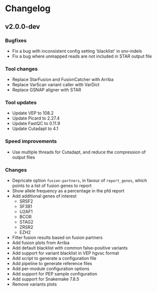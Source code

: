 # Changelog

<!--
Newest changes should be on top.

This document is user facing. Please word the changes in such a way
that users understand how the changes affect the new version.
-->

## v2.0.0-dev

### Bugfixes
- Fix a bug with inconsistent config setting 'blacklist' in snv-indels 
- Fix a bug where unmapped reads are not included in STAR output file

### Tool changes
- Replace StarFusion and FusionCatcher with Arriba
- Replace VarScan variant caller with VarDict
- Replace GSNAP aligner with STAR

### Tool updates
- Update VEP to 108.2
- Update Picard to 2.27.4
- Update FastQC to 0.11.9
- Update Cutadapt to 4.1

### Speed improvements
- Use multiple threads for Cutadapt, and reduce the compression of output files

### Changes
- Depricate option `fusion-partners`, in favour of `report_genes`, which points
  to a list of fusion genes to report
- Show allele frequency as a percentage in the pfd report
- Add additional genes of interest
    - SRSF2
    - SF3B1
    - U2AF1
    - BCOR
    - STAG2
    - ZRSR2
    - EZH2
- Filter fusion results based on fusion partners
- Add fusion plots from Arriba
- Add default blacklist with common false-positive variants
- Add support for variant blacklist in VEP hgvsc format
- Add script to generate a configuration file
- Add pipeline to generate reference files
- Add per-module configuration options
- Add support for PEP sample configuration
- Add support for Snakemake 7.8.5
- Remove variants plots
